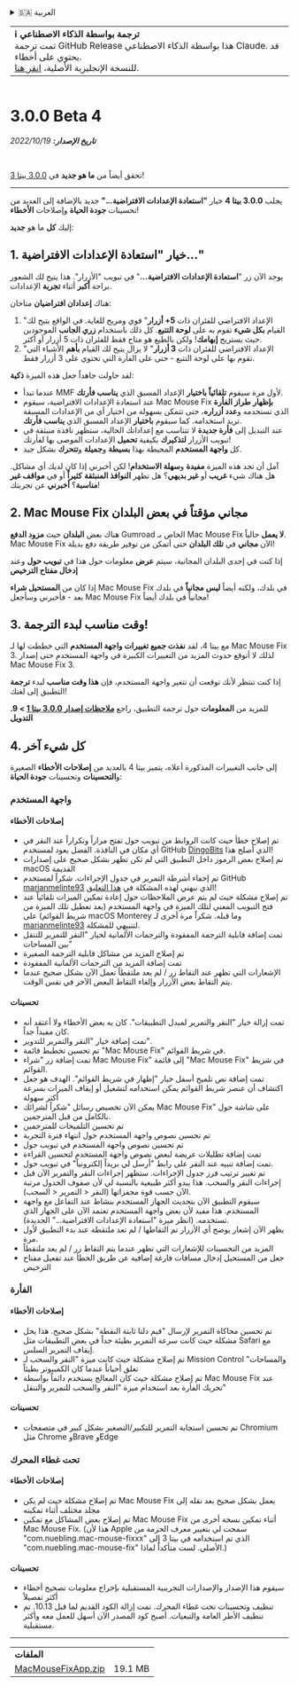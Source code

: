 <details>
<summary>🇸🇦 العربية</summary>

[🇬🇧 English (GitHub Release)](https://github.com/noah-nuebling/mac-mouse-fix/releases/tag/3.0.0-Beta-4)\
[🇦🇩 Català](https://redirect.macmousefix.com/?target=mmf-release&tag=3.0.0-Beta-4&locale=ca)\
[🇩🇪 Deutsch](https://redirect.macmousefix.com/?target=mmf-release&tag=3.0.0-Beta-4&locale=de)\
[🇪🇸 Español](https://redirect.macmousefix.com/?target=mmf-release&tag=3.0.0-Beta-4&locale=es)\
[🇫🇷 Français](https://redirect.macmousefix.com/?target=mmf-release&tag=3.0.0-Beta-4&locale=fr)\
[🇮🇩 Indonesia](https://redirect.macmousefix.com/?target=mmf-release&tag=3.0.0-Beta-4&locale=id)\
[🇮🇹 Italiano](https://redirect.macmousefix.com/?target=mmf-release&tag=3.0.0-Beta-4&locale=it)\
[🇭🇺 Magyar](https://redirect.macmousefix.com/?target=mmf-release&tag=3.0.0-Beta-4&locale=hu)\
[🇳🇱 Nederlands](https://redirect.macmousefix.com/?target=mmf-release&tag=3.0.0-Beta-4&locale=nl)\
[🇵🇱 Polski](https://redirect.macmousefix.com/?target=mmf-release&tag=3.0.0-Beta-4&locale=pl)\
[🇧🇷 Português (Brasil)](https://redirect.macmousefix.com/?target=mmf-release&tag=3.0.0-Beta-4&locale=pt-BR)\
[🇵🇹 Português (Portugal)](https://redirect.macmousefix.com/?target=mmf-release&tag=3.0.0-Beta-4&locale=pt-PT)\
[🇷🇴 Română](https://redirect.macmousefix.com/?target=mmf-release&tag=3.0.0-Beta-4&locale=ro)\
[🇸🇪 Svenska](https://redirect.macmousefix.com/?target=mmf-release&tag=3.0.0-Beta-4&locale=sv)\
[🇻🇳 Tiếng Việt](https://redirect.macmousefix.com/?target=mmf-release&tag=3.0.0-Beta-4&locale=vi)\
[🇹🇷 Türkçe](https://redirect.macmousefix.com/?target=mmf-release&tag=3.0.0-Beta-4&locale=tr)\
[🇨🇿 Čeština](https://redirect.macmousefix.com/?target=mmf-release&tag=3.0.0-Beta-4&locale=cs)\
[🇬🇷 Ελληνικά](https://redirect.macmousefix.com/?target=mmf-release&tag=3.0.0-Beta-4&locale=el)\
[🇷🇺 Русский](https://redirect.macmousefix.com/?target=mmf-release&tag=3.0.0-Beta-4&locale=ru)\
[🇺🇦 Українська](https://redirect.macmousefix.com/?target=mmf-release&tag=3.0.0-Beta-4&locale=uk)\
[🇮🇱 עברית](https://redirect.macmousefix.com/?target=mmf-release&tag=3.0.0-Beta-4&locale=he)\
**🇸🇦 العربية**\
[🇮🇳 हिन्दी](https://redirect.macmousefix.com/?target=mmf-release&tag=3.0.0-Beta-4&locale=hi)\
[🇹🇭 ไทย](https://redirect.macmousefix.com/?target=mmf-release&tag=3.0.0-Beta-4&locale=th)\
[🇨🇳 中文 (简体)](https://redirect.macmousefix.com/?target=mmf-release&tag=3.0.0-Beta-4&locale=zh-Hans)\
[🇨🇳 中文 (繁體)](https://redirect.macmousefix.com/?target=mmf-release&tag=3.0.0-Beta-4&locale=zh-Hant)\
[🇭🇰 中文（香港)](https://redirect.macmousefix.com/?target=mmf-release&tag=3.0.0-Beta-4&locale=zh-HK)\
[🇯🇵 日本語](https://redirect.macmousefix.com/?target=mmf-release&tag=3.0.0-Beta-4&locale=ja)\
[🇰🇷 한국어](https://redirect.macmousefix.com/?target=mmf-release&tag=3.0.0-Beta-4&locale=ko)\
[Help translate Mac Mouse Fix to different languages!](https://github.com/noah-nuebling/mac-mouse-fix/discussions/731)
</details>
<table align=><td>
<b>ℹ️ ترجمة بواسطة الذكاء الاصطناعي</b><br>
تمت ترجمة GitHub Release هذا بواسطة الذكاء الاصطناعي Claude. قد يحتوي على أخطاء.<br>
للنسخة الإنجليزية الأصلية، <a href="https://github.com/noah-nuebling/mac-mouse-fix/releases/tag/3.0.0-Beta-4">انقر هنا</a>.
</td></table>

<table></table>

# 3.0.0 Beta 4
***تاريخ الإصدار:** 19‏/10‏/2022*

<br>

تحقق أيضاً من **ما هو جديد** في [3.0.0 بيتا 3](https://redirect.macmousefix.com/?target=mmf-release&tag=3.0.0-Beta-3&locale=ar)!

---

يجلب **3.0.0 بيتا 4** خيار **"استعادة الإعدادات الافتراضية..."** جديد بالإضافة إلى العديد من تحسينات **جودة الحياة** وإصلاحات **الأخطاء**!

إليك **كل** ما هو **جديد**:

## 1. خيار "استعادة الإعدادات الافتراضية..."

يوجد الآن زر "**استعادة الإعدادات الافتراضية...**" في تبويب "الأزرار".
هذا يتيح لك الشعور براحة **أكبر** أثناء **تجربة** الإعدادات.

هناك **إعدادان افتراضيان** متاحان:

1. "الإعداد الافتراضي للفئران ذات **5+ أزرار**" قوي ومريح للغاية. في الواقع يتيح لك القيام **بكل شيء** تقوم به على **لوحة التتبع**. كل ذلك باستخدام **زري الجانب** الموجودين حيث يستريح **إبهامك**! ولكن بالطبع هو متاح فقط للفئران ذات 5 أزرار أو أكثر.
2. "الإعداد الافتراضي للفئران ذات **3 أزرار**" لا يزال يتيح لك القيام **بأهم** الأشياء التي تقوم بها على لوحة التتبع - حتى على الفأرة التي تحتوي على 3 أزرار فقط.

لقد حاولت جاهداً جعل هذه الميزة **ذكية**:

- عندما تبدأ MMF لأول مرة سيقوم **تلقائياً باختيار** الإعداد المسبق الذي **يناسب فأرتك**.
- عند استعادة الإعدادات الافتراضية، سيقوم Mac Mouse Fix **بإظهار** **طراز الفأرة** الذي تستخدمه و**عدد أزراره**، حتى تتمكن بسهولة من اختيار أي من الإعدادات المسبقة تريد استخدامه. كما سيقوم **باختيار** الإعداد المسبق الذي **يناسب فأرتك**.
- عند التبديل إلى **فأرة جديدة** لا تتناسب مع إعداداتك الحالية، ستظهر نافذة منبثقة في تبويب الأزرار **لتذكيرك** بكيفية **تحميل** الإعدادات الموصى بها لفأرتك!
- كل **واجهة المستخدم** المحيطة بهذا **بسيطة** و**جميلة** و**تتحرك** بشكل جيد.

آمل أن تجد هذه الميزة **مفيدة** و**سهلة الاستخدام**! لكن أخبرني إذا كان لديك أي مشاكل.
هل هناك شيء **غريب** أو **غير بديهي**؟ هل تظهر **النوافذ المنبثقة** **كثيراً** أو في **مواقف غير مناسبة**؟ **أخبرني** عن تجربتك!

## 2. Mac Mouse Fix مجاني مؤقتاً في بعض البلدان

هناك بعض **البلدان** حيث **مزود الدفع** Gumroad الخاص بـ Mac Mouse Fix **لا يعمل** حالياً.
Mac Mouse Fix الآن **مجاني** في **تلك البلدان** حتى أتمكن من توفير طريقة دفع بديلة!

إذا كنت في إحدى البلدان المجانية، سيتم **عرض** معلومات حول هذا في **تبويب حول** وعند **إدخال مفتاح الترخيص**

إذا كان من **المستحيل شراء** Mac Mouse Fix في بلدك، ولكنه أيضاً **ليس مجانياً** في بلدك بعد - فأخبرني وسأجعل Mac Mouse Fix مجانياً في بلدك أيضاً!

## 3. وقت مناسب لبدء الترجمة!

مع بيتا 4، لقد **نفذت جميع تغييرات واجهة المستخدم** التي خططت لها لـ Mac Mouse Fix 3. لذلك لا أتوقع حدوث المزيد من التغييرات الكبيرة في واجهة المستخدم حتى إصدار Mac Mouse Fix 3.

إذا كنت تنتظر لأنك توقعت أن تتغير واجهة المستخدم، فإن **هذا وقت مناسب** لبدء **ترجمة** التطبيق إلى لغتك!

للمزيد من **المعلومات** حول ترجمة التطبيق، راجع **[ملاحظات إصدار 3.0.0 بيتا 1](https://redirect.macmousefix.com/?target=mmf-release&tag=3.0.0-Beta-1.1&locale=ar) > 9. التدويل**

## 4. كل شيء آخر

إلى جانب التغييرات المذكورة أعلاه، يتميز بيتا 4 بالعديد من **إصلاحات الأخطاء** الصغيرة و**التحسينات** وتحسينات **جودة الحياة**:

### واجهة المستخدم

#### إصلاحات الأخطاء

- تم إصلاح خطأ حيث كانت الروابط من تبويب حول تفتح مراراً وتكراراً عند النقر في أي مكان في النافذة. الفضل يعود لمستخدم GitHub [DingoBits](https://github.com/DingoBits) الذي أصلح هذا!
- تم إصلاح بعض الرموز داخل التطبيق التي لم تكن تظهر بشكل صحيح على إصدارات macOS القديمة
- تم إخفاء أشرطة التمرير في جدول الإجراءات. شكراً لمستخدم GitHub [marianmelinte93](https://github.com/marianmelinte93) الذي نبهني لهذه المشكلة في [هذا التعليق](https://github.com/noah-nuebling/mac-mouse-fix/discussions/366#discussioncomment-3728994)!
- تم إصلاح مشكلة حيث لم يتم عرض الملاحظات حول إعادة تمكين الميزات تلقائياً عند فتح التبويب المعني لتلك الميزة في واجهة المستخدم (بعد تعطيل تلك الميزة من شريط القوائم) على macOS Monterey وما قبله. شكراً مرة أخرى لـ [marianmelinte93](https://github.com/marianmelinte93) لتنبيهي للمشكلة.
- تمت إضافة قابلية الترجمة المفقودة والترجمات الألمانية لخيار "النقر للتمرير للتنقل بين المساحات"
- تم إصلاح المزيد من مشاكل قابلية الترجمة الصغيرة
- تمت إضافة المزيد من الترجمات الألمانية المفقودة
- الإشعارات التي تظهر عند التقاط زر / لم يعد ملتقطاً تعمل الآن بشكل صحيح عندما يتم التقاط بعض الأزرار وإلغاء التقاط البعض الآخر في نفس الوقت.

#### تحسينات

- تمت إزالة خيار "النقر والتمرير لمبدل التطبيقات". كان به بعض الأخطاء ولا أعتقد أنه كان مفيداً جداً.
- تمت إضافة خيار "النقر والتمرير للتدوير".
- تم تحسين تخطيط قائمة "Mac Mouse Fix" في شريط القوائم.
- تمت إضافة زر "شراء Mac Mouse Fix" إلى قائمة "Mac Mouse Fix" في شريط القوائم.
- تمت إضافة نص تلميح أسفل خيار "إظهار في شريط القوائم". الهدف هو جعل اكتشاف أن عنصر شريط القوائم يمكن استخدامه لتشغيل أو إيقاف الميزات بسرعة أكثر سهولة
- يمكن الآن تخصيص رسائل "شكراً لشرائك Mac Mouse Fix" على شاشة حول بالكامل من قبل المترجمين.
- تم تحسين التلميحات للمترجمين
- تم تحسين نصوص واجهة المستخدم حول انتهاء فترة التجربة
- تم تحسين نصوص واجهة المستخدم في تبويب حول
- تمت إضافة تظليلات عريضة لبعض نصوص واجهة المستخدم لتحسين القراءة
- تمت إضافة تنبيه عند النقر على رابط "أرسل لي بريداً إلكترونياً" في تبويب حول.
- تم تغيير ترتيب فرز جدول الإجراءات. ستظهر إجراءات النقر والتمرير الآن قبل إجراءات النقر والسحب. هذا يبدو أكثر طبيعية بالنسبة لي لأن صفوف الجدول مرتبة الآن حسب قوة محفزاتها (النقر < التمرير < السحب).
- سيقوم التطبيق الآن بتحديث الجهاز المستخدم بنشاط عند التفاعل مع واجهة المستخدم. هذا مفيد لأن بعض واجهة المستخدم تعتمد الآن على الجهاز الذي تستخدمه. (انظر ميزة "استعادة الإعدادات الافتراضية..." الجديدة).
- يظهر الآن إشعار يوضح أي الأزرار تم التقاطها / لم تعد ملتقطة عند بدء التطبيق لأول مرة.
- المزيد من التحسينات للإشعارات التي تظهر عندما يتم التقاط زر / لم يعد ملتقطاً
- جعل من المستحيل إدخال مسافات فارغة إضافية عن طريق الخطأ عند تفعيل مفتاح الترخيص

### الفأرة

#### إصلاحات الأخطاء

- تم تحسين محاكاة التمرير لإرسال "قيم دلتا ثابتة النقطة" بشكل صحيح. هذا يحل مشكلة حيث كانت سرعة التمرير بطيئة جداً في بعض التطبيقات مثل Safari مع إيقاف التمرير السلس.
- تم إصلاح مشكلة حيث كانت ميزة "النقر والسحب لـ Mission Control والمساحات" تعلق أحياناً عندما كان الكمبيوتر بطيئاً
- تم إصلاح مشكلة حيث كان المعالج يستخدم دائماً بواسطة Mac Mouse Fix عند تحريك الفأرة بعد استخدام ميزة "النقر والسحب للتمرير والتنقل"

#### تحسينات

- تم تحسين استجابة التمرير للتكبير/التصغير بشكل كبير في متصفحات Chromium مثل Chrome وBrave وEdge

### تحت غطاء المحرك

#### إصلاحات الأخطاء

- تم إصلاح مشكلة حيث لم يكن Mac Mouse Fix يعمل بشكل صحيح بعد نقله إلى مجلد مختلف أثناء تمكينه
- تم إصلاح بعض المشاكل مع تمكين Mac Mouse Fix أثناء تمكين نسخة أخرى من Mac Mouse Fix. (هذا لأن Apple سمحت لي بتغيير معرف الحزمة من "com.nuebling.mac-mouse-fixxx" الذي تم استخدامه في بيتا 3 إلى "com.nuebling.mac-mouse-fix" الأصلي. لست متأكداً لماذا.)

#### تحسينات

- سيقوم هذا الإصدار والإصدارات التجريبية المستقبلية بإخراج معلومات تصحيح أخطاء أكثر تفصيلاً
- تنظيف وتحسينات تحت غطاء المحرك. تمت إزالة الكود القديم لما قبل 10.13. تم تنظيف الأطر العامة والتبعيات. أصبح كود المصدر الآن أسهل للعمل معه وأكثر مستقبلية.

---

<table align="start">
<tr>
    <td colspan=2>
        <b>الملفات</b>
    </td>
</tr>
<tr>
    <td><a href="https://github.com/noah-nuebling/mac-mouse-fix/releases/download/3.0.0-Beta-4/MacMouseFixApp.zip">MacMouseFixApp.zip</a></td>
    <td>19.1 MB</td>
</tr>
</table>